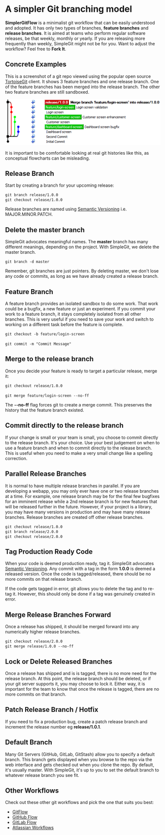 # A simpler Git branching model

**SimplerGitFlow** is a minimalist git workflow that can be easily understood and adopted. It has only two types of branches, **feature branches** and **release branches**. It is aimed at teams who perform regular software releases, be that weekly, monthly or yearly. If you are releasing more frequently than weekly, SimpleGit might not be for you. Want to adjust the workflow? Feel free to **Fork It**.

## Concrete Examples
This is a screenshot of a git repo viewed using the popular open source [TortoiseGit](https://code.google.com/p/tortoisegit/) client. It shows 3 feature branches and one release branch. One of the feature branches has been merged into the release branch. The other two feature branches are still sandboxed.

![alt text](./images/tortoise-min.png)

It is important to be comfortable looking at real git histories like this, as conceptual flowcharts can be misleading.

## Release Branch
Start by creating a branch for your upcoming release:

    git branch release/1.0.0
    git checkout release/1.0.0

Release branches are named using [Semantic Versioning](http://semver.org/) i.e. MAJOR.MINOR.PATCH.

## Delete the master branch
SimpleGit advocates meaningful names. The **master** branch has many different meanings, depending on the project. With SimpleGit, we delete the master branch.

    git branch -d master

Remember, git branches are just pointers. By deleting master, we don't lose any code or commits, as long as we have already created a release branch.

## Feature Branch
A feature branch provides an isolated sandbox to do some work. That work could be a bugfix, a new feature or just an experiment. If you commit your work to a feature branch, it stays completely isolated from all other branches. This is very useful if you need to save your work and switch to working on a different task before the feature is complete.

    git checkout -b feature/login-screen

    git commit -m "Commit Message"

## Merge to the release branch
Once you decide your feature is ready to target a particular release, merge it:

    git checkout release/1.0.0

    git merge feature/login-screen --no-ff

The **--no-ff** flag forces git to create a merge commit. This preserves the history that the feature branch existed.

## Commit directly to the release branch
If your change is small or your team is small, you choose to commit directly to the release branch. It's your choice. Use your best judgement on when to use a feature branch and when to commit directly to the release branch. This is useful when you need to make a very small change like a spelling correction.

## Parallel Release Branches
It is normal to have multiple release branches in parallel. If you are developing a webapp, you may only ever have one or two release branches at a time. For example, one release branch may be for the final few bugfixes for an imminent release while a 2nd release branch is for new features that will be released further in the future. However, if your project is a library, you may have many versions in production and may have many release branches. Release branches are created off other release branches.

    git checkout release/1.0.0
    git branch release/2.0.0
    git checkout release/2.0.0

## Tag Production Ready Code
When your code is deemed production ready, tag it. SimpleGit advocates [Semantic Versioning](http://semver.org/). Any commit with a tag in the form **1.0.0** is deemed a released version. Once the code is tagged/released, there should be no more commits on that release branch.

If the code gets tagged in error, git allows you to delete the tag and to re-tag it. However, this should only be done if a tag was genuinely created in error.

## Merge Release Branches Forward
Once a release has shipped, it should be merged forward into any numerically higher release branches.

    git checkout release/2.0.0
    git merge release/1.0.0 --no-ff

## Lock or Delete Released Branches
Once a release has shipped and is is tagged, there is no more need for the release branch. At this point, the release branch should be deleted, or if your git server supports it, you may choose to lock it. Either way, it is important for the team to know that once the release is tagged, there are no more commits on that branch.

## Patch Release Branch / Hotfix
If you need to fix a production bug, create a patch release branch and increment the release number eg **release/1.0.1**.

## Default Branch
Many Git Servers (GitHub, GitLab, GitStash) allow you to specify a default branch. This branch gets displayed when you browse to the repo via the web interface and gets checked out when you clone the repo. By default, it's usually master. With SimpleGit, it's up to you to set the default branch to whatever release branch you see fit.

## Other Workflows
Check out these other git workflows and pick the one that suits you best:

- [GitFlow](http://nvie.com/posts/a-successful-git-branching-model/)
- [GitHub Flow](https://guides.github.com/introduction/flow/)
- [GitLab Flow](https://about.gitlab.com/2014/09/29/gitlab-flow/)
- [Atlassian Workflows](https://www.atlassian.com/git/tutorials/comparing-workflows/)